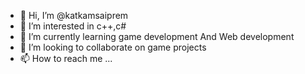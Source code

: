 - 👋 Hi, I’m @katkamsaiprem
- 👀 I’m interested in c++,c#
- 🌱 I’m currently learning game development And Web development
- 💞️ I’m looking to collaborate on game projects
- 📫 How to reach me ...

<!---
katkamsaiprem/katkamsaiprem is a ✨ special ✨ repository because its `README.md` (this file) appears on your GitHub profile.
You can click the Preview link to take a look at your changes.
--->

